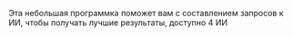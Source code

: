 Эта небольшая программка поможет вам с составлением запросов к ИИ, чтобы получать лучшие результаты, доступно 4 ИИ
